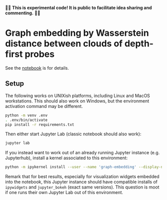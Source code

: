 💢💢 **This is experimental code! It is public to facilitate idea sharing and commenting.** 💢💢

# Graph embedding by Wasserstein distance between clouds of depth-first probes

See the [notebook](embedding.ipynb) is for details.

## Setup

The following works on UNIXish platforms, including Linux and MacOS workstations.
This should also work on Windows, but the environment activation command may be
different.

```sh
python -m venv .env
. .env/bin/activate
pip install -r requirements.txt
```

Then either start Jupyter Lab (classic notebook should also work):

```sh
jupyter lab
```

If you instead want to work out of an already running Jupyter instance (e.g. Jupyterhub),
install a kernel associated to this environment:

```sh
python -m ipykernel install --user --name 'graph-embedding' --display-name "Graph embedding by depth-first probes"
```

Remark that for best results, especially for visualization widgets embedded into the notebook,
this Jupyter instance should have compatible installs of `ipywidgets` and `jupyter_bokeh` (exact same versions). This question is moot if one runs their own Jupyter Lab out of this environment.
